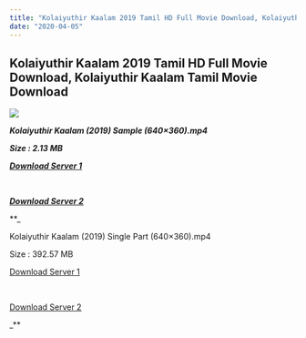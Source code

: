 ```yaml
---
title: "Kolaiyuthir Kaalam 2019 Tamil HD Full Movie Download, Kolaiyuthir Kaalam Tamil Movie Download"
date: "2020-04-05"
---
```


## Kolaiyuthir Kaalam 2019 Tamil HD Full Movie Download, Kolaiyuthir Kaalam Tamil Movie Download

![](https://images.moviebuff.com/15251a2f-8a3f-4d5a-9307-d47d731fc102?w=1000)

**_Kolaiyuthir Kaalam (2019) Sample (640×360).mp4_**

**_Size : 2.13 MB_**

**_[Download Server 1](http://b7.wetransfer.vip/files/Tamil{a3b04ca4513862e5e6faa05865f310bf9da13080b46bbc045b167bb82cb0d9ff}20Movies/Tamil{a3b04ca4513862e5e6faa05865f310bf9da13080b46bbc045b167bb82cb0d9ff}202019{a3b04ca4513862e5e6faa05865f310bf9da13080b46bbc045b167bb82cb0d9ff}20Movies/Kolaiyuthir{a3b04ca4513862e5e6faa05865f310bf9da13080b46bbc045b167bb82cb0d9ff}20Kaalam{a3b04ca4513862e5e6faa05865f310bf9da13080b46bbc045b167bb82cb0d9ff}20(2019)/Kolaiyuthir{a3b04ca4513862e5e6faa05865f310bf9da13080b46bbc045b167bb82cb0d9ff}20Kaalam{a3b04ca4513862e5e6faa05865f310bf9da13080b46bbc045b167bb82cb0d9ff}20(2019){a3b04ca4513862e5e6faa05865f310bf9da13080b46bbc045b167bb82cb0d9ff}20Proper{a3b04ca4513862e5e6faa05865f310bf9da13080b46bbc045b167bb82cb0d9ff}20HDRip/Kolaiyuthir{a3b04ca4513862e5e6faa05865f310bf9da13080b46bbc045b167bb82cb0d9ff}20Kaalam{a3b04ca4513862e5e6faa05865f310bf9da13080b46bbc045b167bb82cb0d9ff}20(2019){a3b04ca4513862e5e6faa05865f310bf9da13080b46bbc045b167bb82cb0d9ff}20Sample{a3b04ca4513862e5e6faa05865f310bf9da13080b46bbc045b167bb82cb0d9ff}20(640x360).mp4)_**

**_[  
](http://b7.wetransfer.vip/files/Tamil{a3b04ca4513862e5e6faa05865f310bf9da13080b46bbc045b167bb82cb0d9ff}20Movies/Tamil{a3b04ca4513862e5e6faa05865f310bf9da13080b46bbc045b167bb82cb0d9ff}202019{a3b04ca4513862e5e6faa05865f310bf9da13080b46bbc045b167bb82cb0d9ff}20Movies/Kolaiyuthir{a3b04ca4513862e5e6faa05865f310bf9da13080b46bbc045b167bb82cb0d9ff}20Kaalam{a3b04ca4513862e5e6faa05865f310bf9da13080b46bbc045b167bb82cb0d9ff}20(2019)/Kolaiyuthir{a3b04ca4513862e5e6faa05865f310bf9da13080b46bbc045b167bb82cb0d9ff}20Kaalam{a3b04ca4513862e5e6faa05865f310bf9da13080b46bbc045b167bb82cb0d9ff}20(2019){a3b04ca4513862e5e6faa05865f310bf9da13080b46bbc045b167bb82cb0d9ff}20Proper{a3b04ca4513862e5e6faa05865f310bf9da13080b46bbc045b167bb82cb0d9ff}20HDRip/Kolaiyuthir{a3b04ca4513862e5e6faa05865f310bf9da13080b46bbc045b167bb82cb0d9ff}20Kaalam{a3b04ca4513862e5e6faa05865f310bf9da13080b46bbc045b167bb82cb0d9ff}20(2019){a3b04ca4513862e5e6faa05865f310bf9da13080b46bbc045b167bb82cb0d9ff}20Sample{a3b04ca4513862e5e6faa05865f310bf9da13080b46bbc045b167bb82cb0d9ff}20(640x360).mp4)_**

**_[Download Server 2](http://b7.wetransfer.vip/files/Tamil{a3b04ca4513862e5e6faa05865f310bf9da13080b46bbc045b167bb82cb0d9ff}20Movies/Tamil{a3b04ca4513862e5e6faa05865f310bf9da13080b46bbc045b167bb82cb0d9ff}202019{a3b04ca4513862e5e6faa05865f310bf9da13080b46bbc045b167bb82cb0d9ff}20Movies/Kolaiyuthir{a3b04ca4513862e5e6faa05865f310bf9da13080b46bbc045b167bb82cb0d9ff}20Kaalam{a3b04ca4513862e5e6faa05865f310bf9da13080b46bbc045b167bb82cb0d9ff}20(2019)/Kolaiyuthir{a3b04ca4513862e5e6faa05865f310bf9da13080b46bbc045b167bb82cb0d9ff}20Kaalam{a3b04ca4513862e5e6faa05865f310bf9da13080b46bbc045b167bb82cb0d9ff}20(2019){a3b04ca4513862e5e6faa05865f310bf9da13080b46bbc045b167bb82cb0d9ff}20Proper{a3b04ca4513862e5e6faa05865f310bf9da13080b46bbc045b167bb82cb0d9ff}20HDRip/Kolaiyuthir{a3b04ca4513862e5e6faa05865f310bf9da13080b46bbc045b167bb82cb0d9ff}20Kaalam{a3b04ca4513862e5e6faa05865f310bf9da13080b46bbc045b167bb82cb0d9ff}20(2019){a3b04ca4513862e5e6faa05865f310bf9da13080b46bbc045b167bb82cb0d9ff}20Sample{a3b04ca4513862e5e6faa05865f310bf9da13080b46bbc045b167bb82cb0d9ff}20(640x360).mp4)_**

**_

Kolaiyuthir Kaalam (2019) Single Part (640×360).mp4

Size : 392.57 MB

[Download Server 1](http://c4.wetransfer.vip/files/Kolaiyuthir{a3b04ca4513862e5e6faa05865f310bf9da13080b46bbc045b167bb82cb0d9ff}20Kaalam{a3b04ca4513862e5e6faa05865f310bf9da13080b46bbc045b167bb82cb0d9ff}20(2019).mp4)

[  
](http://c4.wetransfer.vip/files/Kolaiyuthir{a3b04ca4513862e5e6faa05865f310bf9da13080b46bbc045b167bb82cb0d9ff}20Kaalam{a3b04ca4513862e5e6faa05865f310bf9da13080b46bbc045b167bb82cb0d9ff}20(2019).mp4)

[Download Server 2](http://c4.wetransfer.vip/files/Kolaiyuthir{a3b04ca4513862e5e6faa05865f310bf9da13080b46bbc045b167bb82cb0d9ff}20Kaalam{a3b04ca4513862e5e6faa05865f310bf9da13080b46bbc045b167bb82cb0d9ff}20(2019).mp4)

_**

